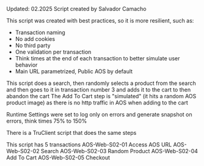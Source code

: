 Updated: 02.2025
Script created by Salvador Camacho

This script was created with best practices, so it is more resilient, such as:
* Transaction naming
* No add cookies
* No third party
* One validation per transaction
* Think times at the end of each transaction to better simulate user behavior
* Main URL parametrized, Public AOS by default

This script does a search, then randomly selects a product from the search and then goes to it in transaction number 3 and adds it to the cart to then abandon the cart
The Add To Cart step is "simulated" (it hits a random AOS product image) as there is no http traffic in AOS when adding to the cart
	
Runtime Settings were set to log only on errors and generate snapshot on errors, think times 75% to 150%

There is a TruClient script that does the same steps

This script has 5 transactions
AOS-Web-S02-01 Access AOS URL
AOS-Web-S02-02 Search
AOS-Web-S02-03 Random Product
AOS-Web-S02-04 Add To Cart
AOS-Web-S02-05 Checkout